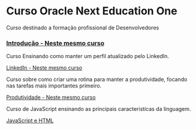 # Curso Oracle Next Education One
Curso destinado a formação profissional de Desenvolvedores

### [Introdução - Neste mesmo curso](doc/README.md)
Curso Ensinando como manter um perfil atualizado pelo LinkedIn.

[LinkedIn - Neste mesmo curso](doc/linkedin/README.md)

Curso sobre como criar uma rotina para manter a produtividade, focando nas 
tarefas mais importantes primeiro.

[Produtividade - Neste mesmo curso](doc/produtividade/README.md)

Curso de JavaScript ensinando as principais caracteristícas da linguagem.

[JavaScript e HTML](javascript-html/README.md)



